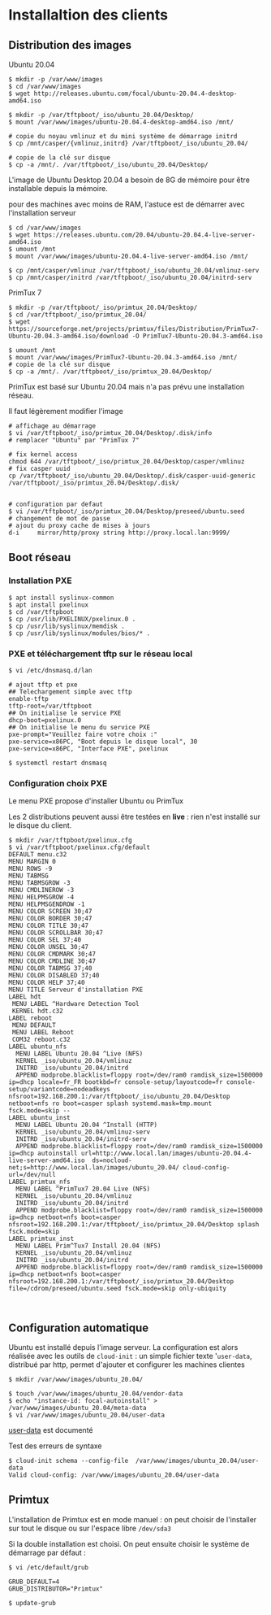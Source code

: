 # Installaltion des clients


## Distribution des images

Ubuntu 20.04

```
$ mkdir -p /var/www/images
$ cd /var/www/images
$ wget http://releases.ubuntu.com/focal/ubuntu-20.04.4-desktop-amd64.iso

$ mkdir -p /var/tftpboot/_iso/ubuntu_20.04/Desktop/
$ mount /var/www/images/ubuntu-20.04.4-desktop-amd64.iso /mnt/

# copie du noyau vmlinuz et du mini système de démarrage initrd 
$ cp /mnt/casper/{vmlinuz,initrd} /var/tftpboot/_iso/ubuntu_20.04/

# copie de la clé sur disque
$ cp -a /mnt/. /var/tftpboot/_iso/ubuntu_20.04/Desktop/

```

L'image de Ubuntu Desktop 20.04 a besoin de 8G de mémoire pour être installable depuis la mémoire.

pour des machines avec moins de RAM, l'astuce est de démarrer avec l'installation serveur
```
$ cd /var/www/images
$ wget https://releases.ubuntu.com/20.04/ubuntu-20.04.4-live-server-amd64.iso
$ umount /mnt
$ mount /var/www/images/ubuntu-20.04.4-live-server-amd64.iso /mnt/

$ cp /mnt/casper/vmlinuz /var/tftpboot/_iso/ubuntu_20.04/vmlinuz-serv
$ cp /mnt/casper/initrd /var/tftpboot/_iso/ubuntu_20.04/initrd-serv

```

PrimTux 7
```
$ mkdir -p /var/tftpboot/_iso/primtux_20.04/Desktop/
$ cd /var/tftpboot/_iso/primtux_20.04/
$ wget https://sourceforge.net/projects/primtux/files/Distribution/PrimTux7-Ubuntu-20.04.3-amd64.iso/download -O PrimTux7-Ubuntu-20.04.3-amd64.iso

$ umount /mnt
$ mount /var/www/images/PrimTux7-Ubuntu-20.04.3-amd64.iso /mnt/
# copie de la clé sur disque
$ cp -a /mnt/. /var/tftpboot/_iso/primtux_20.04/Desktop/

```

PrimTux est basé sur Ubuntu 20.04 mais n'a pas prévu une installation réseau.

Il faut légèrement modifier l'image

```
# affichage au démarrage
$ vi /var/tftpboot/_iso/primtux_20.04/Desktop/.disk/info
# remplacer "Ubuntu" par "PrimTux 7"

# fix kernel access
chmod 644 /var/tftpboot/_iso/primtux_20.04/Desktop/casper/vmlinuz
# fix casper uuid
cp /var/tftpboot/_iso/ubuntu_20.04/Desktop/.disk/casper-uuid-generic /var/tftpboot/_iso/primtux_20.04/Desktop/.disk/


# configuration par defaut
$ vi /var/tftpboot/_iso/primtux_20.04/Desktop/preseed/ubuntu.seed
# changement de mot de passe
# ajout du proxy cache de mises à jours
d-i     mirror/http/proxy string http://proxy.local.lan:9999/
```


## Boot réseau

### Installation PXE
```
$ apt install syslinux-common
$ apt install pxelinux
$ cd /var/tftpboot
$ cp /usr/lib/PXELINUX/pxelinux.0 .
$ cp /usr/lib/syslinux/memdisk .
$ cp /usr/lib/syslinux/modules/bios/* .
```

### PXE et téléchargement tftp sur le réseau local
```
$ vi /etc/dnsmasq.d/lan

# ajout tftp et pxe
## Telechargement simple avec tftp
enable-tftp
tftp-root=/var/tftpboot
## On initialise le service PXE
dhcp-boot=pxelinux.0
## On initialise le menu du service PXE
pxe-prompt="Veuillez faire votre choix :"
pxe-service=x86PC, "Boot depuis le disque local", 30
pxe-service=x86PC, "Interface PXE", pxelinux

$ systemctl restart dnsmasq
```

### Configuration choix PXE

Le menu PXE propose d'installer Ubuntu ou PrimTux

Les 2 distributions peuvent aussi être testées en **live** : rien n'est installé sur le disque du client. 

```
$ mkdir /var/tftpboot/pxelinux.cfg
$ vi /var/tftpboot/pxelinux.cfg/default
DEFAULT menu.c32
MENU MARGIN 0
MENU ROWS -9
MENU TABMSG
MENU TABMSGROW -3
MENU CMDLINEROW -3
MENU HELPMSGROW -4
MENU HELPMSGENDROW -1
MENU COLOR SCREEN 30;47
MENU COLOR BORDER 30;47
MENU COLOR TITLE 30;47
MENU COLOR SCROLLBAR 30;47
MENU COLOR SEL 37;40
MENU COLOR UNSEL 30;47
MENU COLOR CMDMARK 30;47
MENU COLOR CMDLINE 30;47
MENU COLOR TABMSG 37;40
MENU COLOR DISABLED 37;40
MENU COLOR HELP 37;40
MENU TITLE Serveur d'installation PXE
LABEL hdt
 MENU LABEL ^Hardware Detection Tool
 KERNEL hdt.c32
LABEL reboot
 MENU DEFAULT
 MENU LABEL Reboot
 COM32 reboot.c32
LABEL ubuntu_nfs
  MENU LABEL Ubuntu 20.04 ^Live (NFS)
  KERNEL _iso/ubuntu_20.04/vmlinuz
  INITRD _iso/ubuntu_20.04/initrd
  APPEND modprobe.blacklist=floppy root=/dev/ram0 ramdisk_size=1500000 ip=dhcp locale=fr_FR bootkbd=fr console-setup/layoutcode=fr console-setup/variantcode=nodeadkeys nfsroot=192.168.200.1:/var/tftpboot/_iso/ubuntu_20.04/Desktop netboot=nfs ro boot=casper splash systemd.mask=tmp.mount fsck.mode=skip --
LABEL ubuntu_inst
  MENU LABEL Ubuntu 20.04 ^Install (HTTP)
  KERNEL _iso/ubuntu_20.04/vmlinuz-serv
  INITRD _iso/ubuntu_20.04/initrd-serv
  APPEND modprobe.blacklist=floppy root=/dev/ram0 ramdisk_size=1500000 ip=dhcp autoinstall url=http://www.local.lan/images/ubuntu-20.04.4-live-server-amd64.iso  ds=nocloud-net;s=http://www.local.lan/images/ubuntu_20.04/ cloud-config-url=/dev/null
LABEL primtux_nfs
  MENU LABEL ^PrimTux7 20.04 Live (NFS)
  KERNEL _iso/ubuntu_20.04/vmlinuz
  INITRD _iso/ubuntu_20.04/initrd
  APPEND modprobe.blacklist=floppy root=/dev/ram0 ramdisk_size=1500000 ip=dhcp netboot=nfs boot=casper nfsroot=192.168.200.1:/var/tftpboot/_iso/primtux_20.04/Desktop splash fsck.mode=skip
LABEL primtux_inst
  MENU LABEL Prim^Tux7 Install 20.04 (NFS)
  KERNEL _iso/ubuntu_20.04/vmlinuz
  INITRD _iso/ubuntu_20.04/initrd
  APPEND modprobe.blacklist=floppy root=/dev/ram0 ramdisk_size=1500000 ip=dhcp netboot=nfs boot=casper nfsroot=192.168.200.1:/var/tftpboot/_iso/primtux_20.04/Desktop file=/cdrom/preseed/ubuntu.seed fsck.mode=skip only-ubiquity



```
## Configuration automatique

Ubuntu est installé depuis l'image serveur. La configuration est alors réalisée avec les outils de ``cloud-init`` : un simple fichier texte '``user-data``, distribué par http, permet d'ajouter et configurer les machines clientes 

```
$ mkdir /var/www/images/ubuntu_20.04/

$ touch /var/www/images/ubuntu_20.04/vendor-data
$ echo "instance-id: focal-autoinstall" > /var/www/images/ubuntu_20.04/meta-data
$ vi /var/www/images/ubuntu_20.04/user-data
```

[user-data](user-data) est documenté

Test des erreurs de syntaxe
```
$ cloud-init schema --config-file  /var/www/images/ubuntu_20.04/user-data
Valid cloud-config: /var/www/images/ubuntu_20.04/user-data
```

## Primtux

L'installation de Primtux est en mode manuel : on peut choisir de l'installer sur tout le disque ou sur l'espace libre ``/dev/sda3``

Si la double installation est choisi. On peut ensuite choisir le système de démarrage par défaut :

```
$ vi /etc/default/grub

GRUB_DEFAULT=4
GRUB_DISTRIBUTOR="Primtux"

$ update-grub
```
